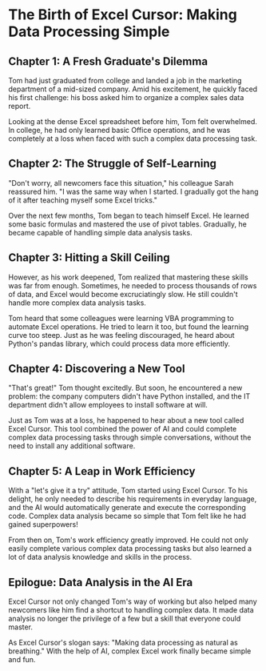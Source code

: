 # The Birth of Excel Cursor: Making Data Processing Simple

## Chapter 1: A Fresh Graduate's Dilemma

Tom had just graduated from college and landed a job in the marketing department of a mid-sized company. Amid his excitement, he quickly faced his first challenge: his boss asked him to organize a complex sales data report.

Looking at the dense Excel spreadsheet before him, Tom felt overwhelmed. In college, he had only learned basic Office operations, and he was completely at a loss when faced with such a complex data processing task.

## Chapter 2: The Struggle of Self-Learning

"Don't worry, all newcomers face this situation," his colleague Sarah reassured him. "I was the same way when I started. I gradually got the hang of it after teaching myself some Excel tricks."

Over the next few months, Tom began to teach himself Excel. He learned some basic formulas and mastered the use of pivot tables. Gradually, he became capable of handling simple data analysis tasks.

## Chapter 3: Hitting a Skill Ceiling

However, as his work deepened, Tom realized that mastering these skills was far from enough. Sometimes, he needed to process thousands of rows of data, and Excel would become excruciatingly slow. He still couldn't handle more complex data analysis tasks.

Tom heard that some colleagues were learning VBA programming to automate Excel operations. He tried to learn it too, but found the learning curve too steep. Just as he was feeling discouraged, he heard about Python's pandas library, which could process data more efficiently.

## Chapter 4: Discovering a New Tool

"That's great!" Tom thought excitedly. But soon, he encountered a new problem: the company computers didn't have Python installed, and the IT department didn't allow employees to install software at will.

Just as Tom was at a loss, he happened to hear about a new tool called Excel Cursor. This tool combined the power of AI and could complete complex data processing tasks through simple conversations, without the need to install any additional software.

## Chapter 5: A Leap in Work Efficiency

With a "let's give it a try" attitude, Tom started using Excel Cursor. To his delight, he only needed to describe his requirements in everyday language, and the AI would automatically generate and execute the corresponding code. Complex data analysis became so simple that Tom felt like he had gained superpowers!

From then on, Tom's work efficiency greatly improved. He could not only easily complete various complex data processing tasks but also learned a lot of data analysis knowledge and skills in the process.

## Epilogue: Data Analysis in the AI Era

Excel Cursor not only changed Tom's way of working but also helped many newcomers like him find a shortcut to handling complex data. It made data analysis no longer the privilege of a few but a skill that everyone could master.

As Excel Cursor's slogan says: "Making data processing as natural as breathing." With the help of AI, complex Excel work finally became simple and fun.